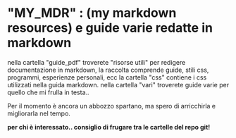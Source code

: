 # "MY_MDR" : (my markdown resources) e guide varie redatte in markdown

nella cartella "guide_pdf" troverete "risorse utili"  per redigere documentazione in markdown, la raccolta comprende guide, stili css, programmi, esperienze personali, ecc
la cartella "css" contiene i css utilizzati nella guida markdown.
nella cartella "vari" troverete guide varie per quello che mi frulla in testa..

Per il momento è ancora un abbozzo spartano, ma spero di arricchirla e migliorarla nel tempo.

**per chi è interessato..  consiglio di frugare tra le cartelle del repo git!** 
